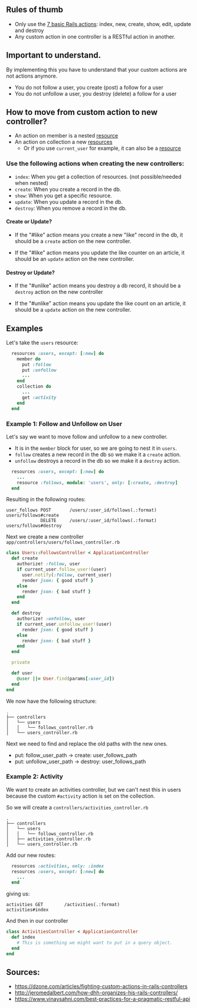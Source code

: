 ## Rules of thumb
- Only use the [7 basic Rails actions](https://guides.rubyonrails.org/routing.html#crud-verbs-and-actions): index, new, create, show, edit, update and destroy
- Any custom action in one controller is a RESTful action in another.

## Important to understand.
By implementing this you have to understand that your custom actions are not actions anymore.
- You do not follow a user, you create (post) a follow for a user
- You do not unfollow a user, you destroy (delete) a follow for a user

## How to move from custom action to new controller?
- An action on member is a nested [resource](https://guides.rubyonrails.org/routing.html#singular-resources)
- An action on collection a new [resources](https://guides.rubyonrails.org/routing.html#resources-on-the-web)
  - Or if you use `current_user` for example, it can also be a [resource](https://guides.rubyonrails.org/routing.html#singular-resources)

### Use the following actions when creating the new controllers:
  - `index`: When you get a collection of resources. (not possible/needed when nested)
  - `create`: When you create a record in the db.
  - `show`: When you get a specific resource.
  - `update`: When you update a record in the db.
  - `destroy`: When you remove a record in the db.

#### Create or Update?
- If the "#like" action means you create a new "like" record in the db, it should be
a `create` action on the new controller.

- If the "#like" action means you update the like counter on an article, it should be an `update` action on the
new controller.

#### Destroy or Update?
- If the "#unlike" action means you destroy a db record, it should be a `destroy` action
on the new controller

- If the "#unlike" action means you update the like count on an article, it should be a `update` action on the
new controller.

## Examples
Let's take the `users` resource:
```ruby
  resources :users, except: [:new] do
    member do
      put :follow
      put :unfollow
      ...
    end
    collection do
      ...
      get :activity
    end
  end
```

### Example 1: Follow and Unfollow on User
Let's say we want to move follow and unfollow to a new controller.
- It is in the `member` block for user, so we are going to nest it in `users`.
- `follow` creates a new record in the db so we make it a `create` action.
- `unfollow` destroys a record in the db so we make it a `destroy` action.
```ruby
  resources :users, except: [:new] do
    ...
    resource :follows, module: 'users', only: [:create, :destroy]
  end
```

Resulting in the following routes:
```batch
user_follows POST       /users/:user_id/follows(.:format)     users/follows#create
             DELETE     /users/:user_id/follows(.:format)     users/follows#destroy
```

Next we create a new controller `app/controllers/users/follows_controller.rb`
```ruby
class Users::FollowsController < ApplicationController
  def create
    authorize! :follow, user
    if current_user.follow_user!(user)
      user.notify(:follow, current_user)
      render json: { good stuff }
    else
      render json: { bad stuff }
    end
  end

  def destroy
    authorize! :unfollow, user
    if current_user.unfollow_user!(user)
      render json: { good stuff }
    else
      render json: { bad stuff }
    end
  end

  private

  def user
    @user ||= User.find(params[:user_id])
  end
end
```

We now have the following structure:
```
.
├── controllers
│   └── users
│   │   └── follows_controller.rb
│   └── users_controller.rb
```

Next we need to find and replace the old paths with the new ones.
- put: follow_user_path -> create: user_follows_path
- put: unfollow_user_path -> destroy: user_follows_path

### Example 2: Activity
We want to create an activities controller, but we can't nest this in users because the custom `#activity` action is set on the collection.

So we will create a `controllers/activities_controller.rb`
```
.
├── controllers
│   └── users
│   │   └── follows_controller.rb
│   ├── activities_controller.rb
│   └── users_controller.rb

```

Add our new routes:
```ruby
  resources :activities, only: :index
  resources :users, except: [:new] do
    ...
  end
```
giving us:
```
activities GET        /activities(.:format)            activities#index
```

And then in our controller
```ruby
class ActivitiesController < ApplicationController
  def index
    # This is something we might want to put in a query object.
  end
end
```

## Sources:
- https://dzone.com/articles/fighting-custom-actions-in-rails-controllers
- http://jeromedalbert.com/how-dhh-organizes-his-rails-controllers/
- https://www.vinaysahni.com/best-practices-for-a-pragmatic-restful-api
